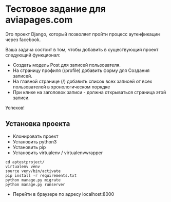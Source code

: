 # Тестовое задание для aviapages.com

Это проект Django, который позволяет пройти процесс аутенфикации через facebook.

Ваша задача состоит в том, чтобы добавить в существующий проект следующий функционал:

* Создать модель Post для записей пользователя.
* На страницу профиля (/profile) добавить форму для Создания записей.
* На главной странице (/) добавить список всех записей от всех пользователей в хронологическом порядке
* При клике на заголовок записи - должна открываться страница этой записи.

Успехов!


## Установка проекта

* Клонировать проект 
* Установить python3
* Установить pip
* Установить virtualenv / virtualenvwrapper

```
cd aptestproject/
virtualenv venv
source venv/bin/activate
pip install -r requirements.txt
python manage.py migrate
python manage.py runserver
```
* Перейти в браузере по адресу localhost:8000
